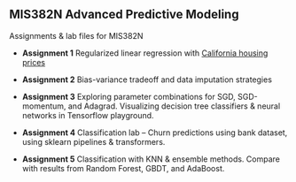 ## MIS382N Advanced Predictive Modeling
 Assignments & lab files for MIS382N


 - **Assignment 1** 
     Regularized linear regression with [California housing prices](https://www.kaggle.com/camnugent/california-housing-prices/version/1
)


 - **Assignment 2**
    Bias-variance tradeoff and data imputation strategies


 - **Assignment 3**
    Exploring parameter combinations for SGD, SGD-momentum, and Adagrad. Visualizing decision tree classifiers & neural networks in Tensorflow playground.


 - **Assignment 4**
    Classification lab – Churn predictions using bank dataset, using sklearn pipelines & transformers.

 - **Assignment 5**
    Classification with KNN & ensemble methods. Compare with results from Random Forest, GBDT, and AdaBoost.

